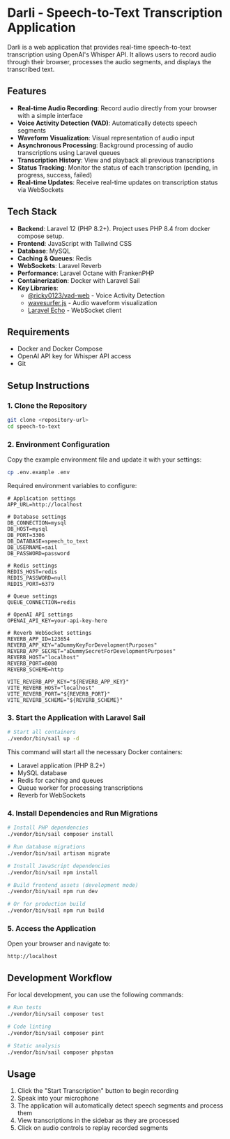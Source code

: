 # Darli - Speech-to-Text Transcription Application

Darli is a web application that provides real-time speech-to-text transcription using OpenAI's Whisper API. It allows users to record audio through their browser, processes the audio segments, and displays the transcribed text.

## Features

- **Real-time Audio Recording**: Record audio directly from your browser with a simple interface
- **Voice Activity Detection (VAD)**: Automatically detects speech segments
- **Waveform Visualization**: Visual representation of audio input
- **Asynchronous Processing**: Background processing of audio transcriptions using Laravel queues
- **Transcription History**: View and playback all previous transcriptions
- **Status Tracking**: Monitor the status of each transcription (pending, in progress, success, failed)
- **Real-time Updates**: Receive real-time updates on transcription status via WebSockets

## Tech Stack

- **Backend**: Laravel 12 (PHP 8.2+). Project uses PHP 8.4 from docker compose setup.
- **Frontend**: JavaScript with Tailwind CSS
- **Database**: MySQL
- **Caching & Queues**: Redis
- **WebSockets**: Laravel Reverb
- **Performance**: Laravel Octane with FrankenPHP
- **Containerization**: Docker with Laravel Sail
- **Key Libraries**:
  - [@ricky0123/vad-web](https://github.com/ricky0123/vad-web) - Voice Activity Detection
  - [wavesurfer.js](https://wavesurfer-js.org/) - Audio waveform visualization
  - [Laravel Echo](https://laravel.com/docs/broadcasting#client-side-installation) - WebSocket client

## Requirements

- Docker and Docker Compose
- OpenAI API key for Whisper API access
- Git

## Setup Instructions

### 1. Clone the Repository

```bash
git clone <repository-url>
cd speech-to-text
```

### 2. Environment Configuration

Copy the example environment file and update it with your settings:

```bash
cp .env.example .env
```

Required environment variables to configure:

```
# Application settings
APP_URL=http://localhost

# Database settings
DB_CONNECTION=mysql
DB_HOST=mysql
DB_PORT=3306
DB_DATABASE=speech_to_text
DB_USERNAME=sail
DB_PASSWORD=password

# Redis settings
REDIS_HOST=redis
REDIS_PASSWORD=null
REDIS_PORT=6379

# Queue settings
QUEUE_CONNECTION=redis

# OpenAI API settings
OPENAI_API_KEY=your-api-key-here

# Reverb WebSocket settings
REVERB_APP_ID=123654
REVERB_APP_KEY="aDummyKeyForDevelopmentPurposes"
REVERB_APP_SECRET="aDummySecretForDevelopmentPurposes"
REVERB_HOST="localhost"
REVERB_PORT=8080
REVERB_SCHEME=http

VITE_REVERB_APP_KEY="${REVERB_APP_KEY}"
VITE_REVERB_HOST="localhost"
VITE_REVERB_PORT="${REVERB_PORT}"
VITE_REVERB_SCHEME="${REVERB_SCHEME}"
```

### 3. Start the Application with Laravel Sail

```bash
# Start all containers
./vendor/bin/sail up -d
```

This command will start all the necessary Docker containers:
- Laravel application (PHP 8.2+)
- MySQL database
- Redis for caching and queues
- Queue worker for processing transcriptions
- Reverb for WebSockets

### 4. Install Dependencies and Run Migrations

```bash
# Install PHP dependencies
./vendor/bin/sail composer install

# Run database migrations
./vendor/bin/sail artisan migrate

# Install JavaScript dependencies
./vendor/bin/sail npm install

# Build frontend assets (development mode)
./vendor/bin/sail npm run dev

# Or for production build
./vendor/bin/sail npm run build
```

### 5. Access the Application

Open your browser and navigate to:

```
http://localhost
```

## Development Workflow

For local development, you can use the following commands:

```bash
# Run tests
./vendor/bin/sail composer test

# Code linting
./vendor/bin/sail composer pint

# Static analysis
./vendor/bin/sail composer phpstan
```

## Usage

1. Click the "Start Transcription" button to begin recording
2. Speak into your microphone
3. The application will automatically detect speech segments and process them
4. View transcriptions in the sidebar as they are processed
5. Click on audio controls to replay recorded segments
